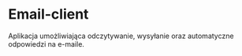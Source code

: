 # Email-client
Aplikacja umożliwiająca odczytywanie, wysyłanie oraz automatyczne odpowiedzi na e-maile.
